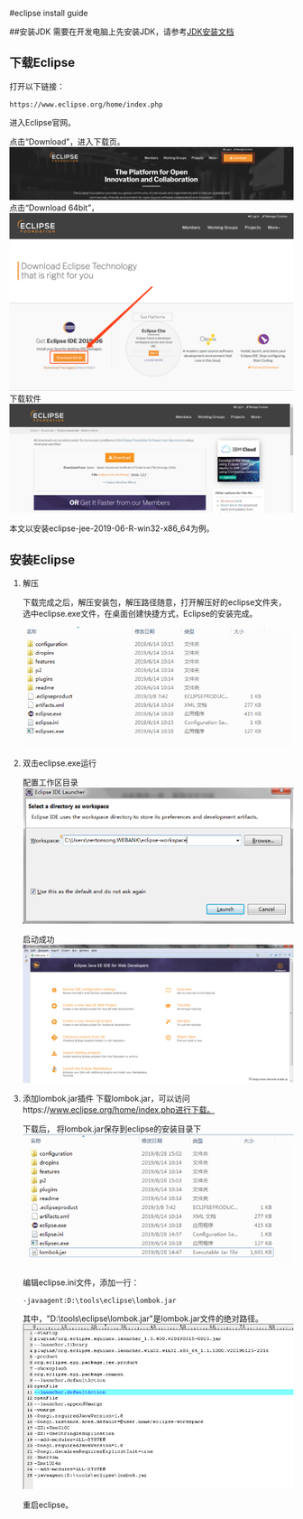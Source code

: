 #eclipse install guide

##安装JDK
需要在开发电脑上先安装JDK，请参考[JDK安装文档](jdk_install_guide.md)

## 下载Eclipse
打开以下链接：
	
	https://www.eclipse.org/home/index.php
进入Eclipse官网。

点击“Download”，进入下载页。
![eclipse_download_1](images/eclipse_download_1.png)
点击“Download 64bit”，
![eclipse_download_1](images/eclipse_download_2.png)
下载软件
![eclipse_download_1](images/eclipse_download_3.png)

本文以安装eclipse-jee-2019-06-R-win32-x86_64为例。

## 安装Eclipse
1. 解压
	
	下载完成之后，解压安装包，解压路径随意，打开解压好的eclipse文件夹，选中eclipse.exe文件，在桌面创建快捷方式，Eclipse的安装完成。

	![eclipse_install_1](images/eclipse_install_1.png)

2. 双击eclipse.exe运行
	
	配置工作区目录	
	![eclipse_install_2](images/eclipse_install_2.png)
	
	启动成功
	![eclipse_install_3](images/eclipse_install_3.png)

3. 添加lombok.jar插件
	下载lombok.jar，可以访问https://www.eclipse.org/home/index.php进行下载。
	
	下载后， 将lombok.jar保存到eclipse的安装目录下
	![eclipse_lombok_1](images/eclipse_lombok_1.png)

	编辑eclipse.ini文件，添加一行：
	
	```
	-javaagent:D:\tools\eclipse\lombok.jar
	```

	其中，"D:\tools\eclipse\lombok.jar"是lombok.jar文件的绝对路径。
	![eclipse_lombok_2](images/eclipse_lombok_2.png)

	重启eclipse。
